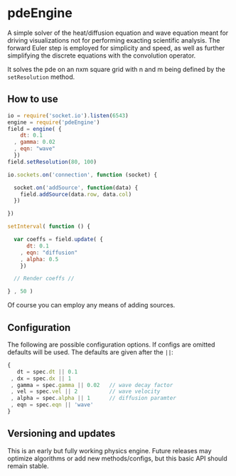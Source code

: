 # pdeEngine


A simple solver of the heat/diffusion equation and wave equation meant for driving visualizations not for performing exacting scientific analysis. The forward Euler step is employed for simplicity and speed, as well as further simplifying the discrete equations with the convolution operator.

It solves the pde on an nxm square grid with n and m being defined by the `setResolution` method.

## How to use

```javascript
io = require('socket.io').listen(6543)
engine = require('pdeEngine')
field = engine( {
    dt: 0.1
  , gamma: 0.02
  , eqn: "wave"
  })
field.setResolution(80, 100)

io.sockets.on('connection', function (socket) {

  socket.on('addSource', function(data) {
    field.addSource(data.row, data.col)
  })

})

setInterval( function () {

  var coeffs = field.update( {
      dt: 0.1
    , eqn: "diffusion"
    , alpha: 0.5
    })

  // Render coeffs //

} , 50 )
```

Of course you can employ any means of adding sources.


## Configuration
The following are possible configuration options. If configs are omitted defaults will be used. The defaults are given after the `||`:
```javascript
{
   dt = spec.dt || 0.1
 , dx = spec.dx || 1
 , gamma = spec.gamma || 0.02   // wave decay factor
 , vel = spec.vel || 2          // wave velocity
 , alpha = spec.alpha || 1      // diffusion paramter
 , eqn = spec.eqn || 'wave'
}
```

## Versioning and updates

This is an early but fully working physics engine. Future releases may optimize algorithms or add new methods/configs, but this basic API should remain stable.
